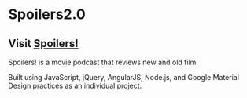 # Spoilers2.0

## Visit [Spoilers!](https://podcastspoilers-dd5b5.firebaseapp.com/)

Spoilers! is a movie podcast that reviews new and old film.

Built using JavaScript, jQuery, AngularJS, Node.js, and Google Material Design practices as an individual project.

